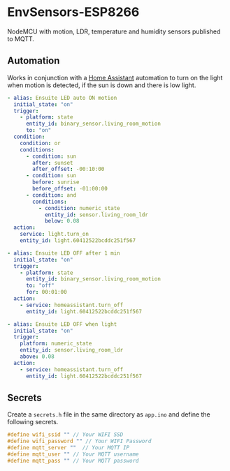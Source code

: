 # EnvSensors-ESP8266
NodeMCU with motion, LDR, temperature and humidity sensors published to MQTT. 

## Automation

Works in conjunction with a [Home Assistant](https://www.home-assistant.io/) automation to turn on the light when motion is detected, if the sun is down and there is low light.

```yml
- alias: Ensuite LED auto ON motion
  initial_state: "on"
  trigger:
    - platform: state
      entity_id: binary_sensor.living_room_motion
      to: "on"
  condition:
    condition: or
    conditions:
      - condition: sun
        after: sunset
        after_offset: -00:10:00
      - condition: sun
        before: sunrise
        before_offset: -01:00:00
      - condition: and
        conditions:
          - condition: numeric_state
            entity_id: sensor.living_room_ldr
            below: 0.08
  action:
    service: light.turn_on
    entity_id: light.60412522bcddc251f567

- alias: Ensuite LED OFF after 1 min
  initial_state: "on"
  trigger:
    - platform: state
      entity_id: binary_sensor.living_room_motion
      to: "off"
      for: 00:01:00
  action:
    - service: homeassistant.turn_off
      entity_id: light.60412522bcddc251f567

- alias: Ensuite LED OFF when light
  initial_state: "on"
  trigger:
    platform: numeric_state
    entity_id: sensor.living_room_ldr
    above: 0.08
  action:
    - service: homeassistant.turn_off
      entity_id: light.60412522bcddc251f567
```

## Secrets

Create a `secrets.h` file in the same directory as `app.ino` and define the following secrets.

```c
#define wifi_ssid "" // Your WIFI SSD
#define wifi_password "" // Your WIFI Password
#define mqtt_server ""  // Your MQTT IP
#define mqtt_user "" // Your MQTT username
#define mqtt_pass "" // Your MQTT password
```